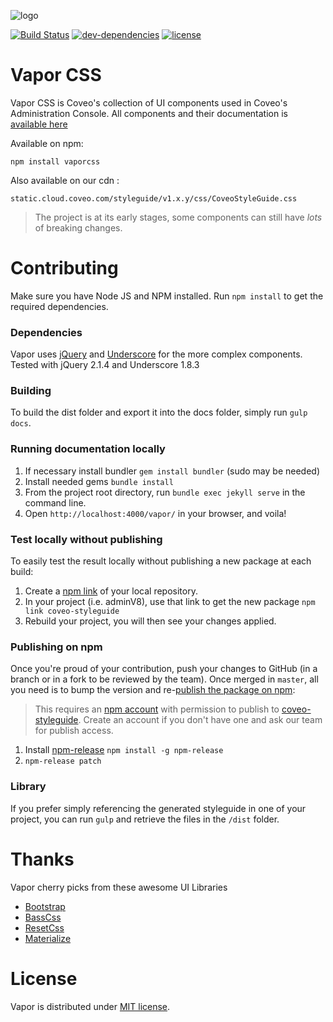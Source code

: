 ![logo](vapor.gif)

[![Build Status](https://img.shields.io/travis/coveo/vapor.svg?style=flat-square)](https://travis-ci.org/coveo/styleguide)
[![dev-dependencies](https://img.shields.io/david/dev/coveo/vapor.svg?style=flat-square)](https://github.com/coveo/vapor/blob/master/package.json)
[![license](http://img.shields.io/badge/license-MIT-blue.svg?style=flat-square)](https://github.com/coveo/vapor/blob/master/LICENSE)

# Vapor CSS

Vapor CSS is Coveo's collection of UI components used in Coveo's Administration Console. All components and their documentation is [available here](http://coveo.github.io/vapor/)

Available on npm:

	npm install vaporcss
	
Also available on our cdn :

	static.cloud.coveo.com/styleguide/v1.x.y/css/CoveoStyleGuide.css

> The project is at its early stages, some components can still have _lots_ of breaking changes.

# Contributing
Make sure you have Node JS and NPM installed.
Run `npm install` to get the required dependencies.

### Dependencies
Vapor uses [jQuery](https://jquery.com/) and [Underscore](http://underscorejs.org/) for the more complex components. Tested with jQuery 2.1.4 and Underscore 1.8.3

### Building
To build the dist folder and export it into the docs folder, simply run `gulp docs`.

### Running documentation locally
1. If necessary install bundler `gem install bundler` (sudo may be needed)
2. Install needed gems `bundle install`
3. From the project root directory, run `bundle exec jekyll serve` in the command line.
4. Open `http://localhost:4000/vapor/` in your browser, and voila!

### Test locally without publishing
To easily test the result locally without publishing a new package at each build:

1. Create a [npm link](https://docs.npmjs.com/cli/link) of your local repository.
2. In your project (i.e. adminV8), use that link to get the new package `npm link coveo-styleguide`
3. Rebuild your project, you will then see your changes applied.


### Publishing on npm
Once you're proud of your contribution, push your changes to GitHub (in a branch or in a fork to be reviewed by the team). Once merged in `master`, all you need is to bump the version and re-[publish the package on npm](https://docs.npmjs.com/getting-started/publishing-npm-packages):

> This requires an [npm account](https://www.npmjs.com/signup) with permission to publish to [coveo-styleguide](https://www.npmjs.com/package/coveo-styleguide). Create an account if you don't have one and ask our team for publish access.

1. Install [npm-release](https://github.com/phuu/npm-release) `npm install -g npm-release`
2. `npm-release patch`

### Library
If you prefer simply referencing the generated styleguide in one of your project,
you can run `gulp` and retrieve the files in the `/dist` folder.

# Thanks
Vapor cherry picks from these awesome UI Libraries

* [Bootstrap](https://github.com/twbs/bootstrap)
* [BassCss](https://github.com/basscss/basscss)
* [ResetCss](http://meyerweb.com/eric/tools/css/reset/)
* [Materialize](https://github.com/Dogfalo/materialize)

# License
Vapor is distributed under [MIT license](https://github.com/Coveo/vapor/blob/master/LICENSE).
